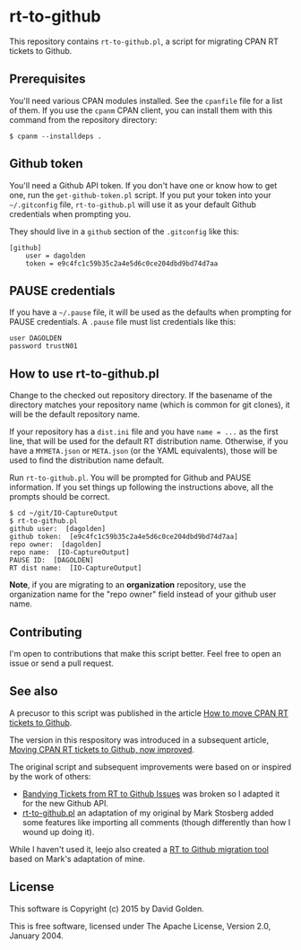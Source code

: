 # rt-to-github

This repository contains `rt-to-github.pl`, a script for migrating CPAN RT
tickets to Github.

## Prerequisites

You'll need various CPAN modules installed.  See the `cpanfile` file
for a list of them.  If you use the `cpanm` CPAN client, you can install
them with this command from the repository directory:

```
$ cpanm --installdeps .
```

## Github token

You'll need a Github API token.  If you don't have one or know how to get
one, run the `get-github-token.pl` script.  If you put your token
into your `~/.gitconfig` file, `rt-to-github.pl` will use it as your
default Github credentials when prompting you.

They should live in a `github` section of the `.gitconfig` like this:

```
[github]
    user = dagolden
    token = e9c4fc1c59b35c2a4e5d6c0ce204dbd9bd74d7aa
```

## PAUSE credentials

If you have a `~/.pause` file, it will be used as the defaults when
prompting for PAUSE credentials.  A `.pause` file must list credentials
like this:

```
user DAGOLDEN
password trustN01
```

## How to use rt-to-github.pl

Change to the checked out repository directory.  If the basename of the
directory matches your repository name (which is common for git clones),
it will be the default repository name.

If your repository has a `dist.ini` file and you have `name = ...` as
the first line, that will be used for the default RT distribution
name. Otherwise, if you have a `MYMETA.json` or `META.json` (or the YAML
equivalents), those will be used to find the distribution name default.

Run `rt-to-github.pl`.  You will be prompted for Github and PAUSE
information.  If you set things up following the instructions above,
all the prompts should be correct.

```
$ cd ~/git/IO-CaptureOutput
$ rt-to-github.pl
github user:  [dagolden]
github token:  [e9c4fc1c59b35c2a4e5d6c0ce204dbd9bd74d7aa]
repo owner:  [dagolden]
repo name:  [IO-CaptureOutput]
PAUSE ID:  [DAGOLDEN]
RT dist name:  [IO-CaptureOutput]
```

**Note**, if you are migrating to an **organization** repository, use
the organization name for the "repo owner" field instead of your github
user name.

## Contributing

I'm open to contributions that make this script better.  Feel free to
open an issue or send a pull request.

## See also

A precusor to this script was published in the article [How to move CPAN RT
tickets to
Github](http://www.dagolden.com/index.php/1938/how-to-move-cpan-rt-tickets-to-github/).

The version in this respository was introduced in a subsequent article,
[Moving CPAN RT tickets to Github, now
improved](http://www.dagolden.com/index.php/2397/moving-rt-tick…b-now-improved/).

The original script and subsequent improvements were based on or inspired
by the work of others:

* [Bandying Tickets from RT to Github
  Issues](http://www.pythian.com/blog/bandying-tickets-from-rt-to-github-issues/)
  was broken so I adapted it for the new Github API.
* [rt-to-github.pl](https://gist.github.com/markstos/5096483) an adaptation
  of my original by Mark Stosberg added some features like importing
  all comments (though differently than how I wound up doing it).

While I haven't used it, leejo also created a [RT to Github migration
tool](https://github.com/leejo/rt-to-github) based on Mark's adaptation of
mine.

## License

This software is Copyright (c) 2015 by David Golden.

This is free software, licensed under The Apache License, Version 2.0,
January 2004.
